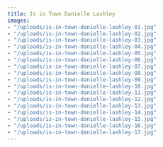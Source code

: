 ```yaml
---
title: Is in Town Danielle Lashley
images:
- "/uploads/is-in-town-danielle-lashley-01.jpg"
- "/uploads/is-in-town-danielle-lashley-02.jpg"
- "/uploads/is-in-town-danielle-lashley-03.jpg"
- "/uploads/is-in-town-danielle-lashley-04.jpg"
- "/uploads/is-in-town-danielle-lashley-05.jpg"
- "/uploads/is-in-town-danielle-lashley-06.jpg"
- "/uploads/is-in-town-danielle-lashley-07.jpg"
- "/uploads/is-in-town-danielle-lashley-08.jpg"
- "/uploads/is-in-town-danielle-lashley-09.jpg"
- "/uploads/is-in-town-danielle-lashley-10.jpg"
- "/uploads/is-in-town-danielle-lashley-11.jpg"
- "/uploads/is-in-town-danielle-lashley-12.jpg"
- "/uploads/is-in-town-danielle-lashley-13.jpg"
- "/uploads/is-in-town-danielle-lashley-14.jpg"
- "/uploads/is-in-town-danielle-lashley-15.jpg"
- "/uploads/is-in-town-danielle-lashley-16.jpg"
- "/uploads/is-in-town-danielle-lashley-17.jpg"
---
```


